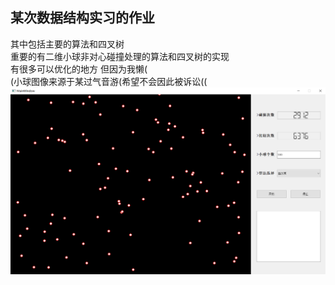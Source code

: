 ## 某次数据结构实习的作业 
其中包括主要的算法和四叉树  
重要的有二维小球非对心碰撞处理的算法和四叉树的实现  
有很多可以优化的地方 但因为我懒(  
(小球图像来源于某过气音游(希望不会因此被诉讼((
![BallCollision](/DataStructure/BallsCollision/BallCollision.png)
